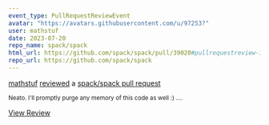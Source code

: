 ```yaml
---
event_type: PullRequestReviewEvent
avatar: "https://avatars.githubusercontent.com/u/97253?"
user: mathstuf
date: 2023-07-20
repo_name: spack/spack
html_url: https://github.com/spack/spack/pull/39020#pullrequestreview-1540173808
repo_url: https://github.com/spack/spack
---
```


<a href='https://github.com/mathstuf' target='_blank'>mathstuf</a> <a href='https://github.com/spack/spack/pull/39020#pullrequestreview-1540173808' target='_blank'>reviewed</a> a <a href='https://github.com/spack/spack/pull/39020' target='_blank'>spack/spack pull request</a>

<small>Neato. I'll promptly purge any memory of this code as well :) ....</small>

<a href='https://github.com/spack/spack/pull/39020#pullrequestreview-1540173808' target='_blank'>View Review</a>